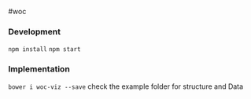 #woc

### Development

`npm install`
`npm start`

### Implementation

`bower i woc-viz --save`
check the example folder for structure and Data
